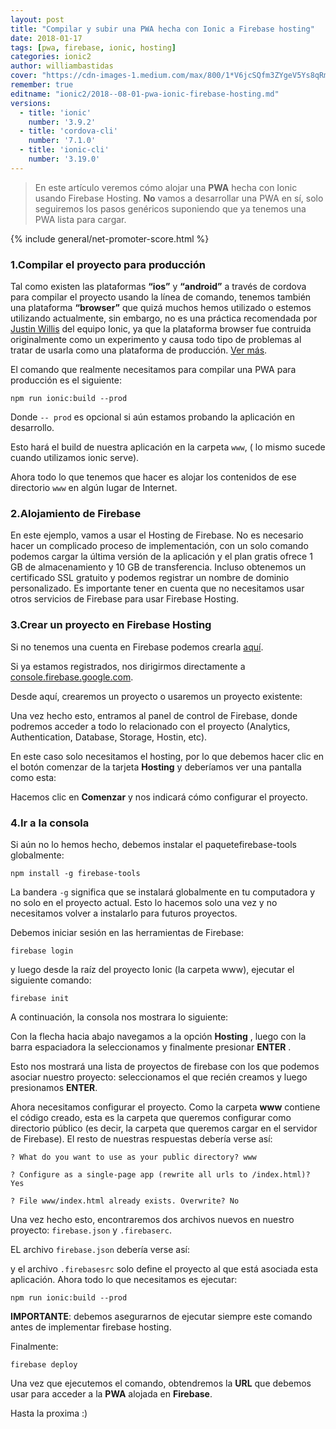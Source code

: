 ```yaml
---
layout: post
title: "Compilar y subir una PWA hecha con Ionic a Firebase hosting"
date: 2018-01-17
tags: [pwa, firebase, ionic, hosting]
categories: ionic2
author: williambastidas
cover: "https://cdn-images-1.medium.com/max/800/1*V6jcSQfm3ZYgeV5Ys8qRmA.png"
remember: true
editname: "ionic2/2018--08-01-pwa-ionic-firebase-hosting.md"
versions:
  - title: 'ionic'
    number: '3.9.2'
  - title: 'cordova-cli'
    number: '7.1.0'
  - title: 'ionic-cli'
    number: '3.19.0'
---
```


> En este artículo veremos cómo alojar una **PWA** hecha con Ionic usando Firebase Hosting. **No** vamos a desarrollar una PWA en sí, solo seguiremos los pasos genéricos suponiendo que ya tenemos una PWA lista para cargar. 

<amp-img width="1024" height="512" layout="responsive" src="https://cdn-images-1.medium.com/max/800/1*V6jcSQfm3ZYgeV5Ys8qRmA.png" alt="Ionic PWA firebse hosting"></amp-img>

{% include general/net-promoter-score.html %} 

### 1.Compilar el proyecto para producción

Tal como existen las plataformas **“ios”** y **“android”** a través de cordova para compilar el proyecto usando la línea de comando, tenemos también una plataforma **“browser”** que quizá muchos hemos utilizado o estemos utilizando actualmente, sin embargo, no es una práctica recomendada por [Justin Willis](https://github.com/jgw96) del equipo Ionic, ya que la plataforma browser fue contruida originalmente como un experimento y causa todo tipo de problemas al tratar de usarla como una plataforma de producción. [Ver más](https://github.com/jgw96).

El comando que realmente necesitamos para compilar una PWA para producción es el siguiente:

```
npm run ionic:build --prod
```
Donde `-- prod` es opcional si aún estamos probando la aplicación en desarrollo.

Esto hará el build de nuestra aplicación en la carpeta `www`, ( lo mismo sucede cuando utilizamos ionic serve).

Ahora todo lo que tenemos que hacer es alojar los contenidos de ese directorio `www` en algún lugar de Internet.

### 2.Alojamiento de Firebase

En este ejemplo, vamos a usar el Hosting de Firebase. No es necesario hacer un complicado proceso de implementación, con un solo comando podemos cargar la última versión de la aplicación y el plan gratis ofrece 1 GB de almacenamiento y 10 GB de transferencia. Incluso obtenemos un certificado SSL gratuito y podemos registrar un nombre de dominio personalizado.
Es importante tener en cuenta que no necesitamos usar otros servicios de Firebase para usar Firebase Hosting.

### 3.Crear un proyecto en Firebase Hosting

Si no tenemos una cuenta en Firebase podemos crearla [aquí](https://firebase.google.com/pricing/).

Si ya estamos registrados, nos dirigirmos directamente a 
[console.firebase.google.com](console.firebase.google.com).

Desde aquí, crearemos un proyecto o usaremos un proyecto existente:

<amp-img width="1024" height="512" layout="responsive" src="https://cdn-images-1.medium.com/max/800/1*nJhfOiDHExKKxX0nnEF8Fg.png"></amp-img>

Una vez hecho esto, entramos al panel de control de Firebase, donde podremos acceder a todo lo relacionado con el proyecto (Analytics, Authentication, Database, Storage, Hostin, etc).

<amp-img width="1024" height="512" layout="responsive" src="https://cdn-images-1.medium.com/max/800/1*ixt7Ox988rDWz93WsUQvcg.png"></amp-img>

En este caso solo necesitamos el hosting, por lo que debemos hacer clic en el botón comenzar de la tarjeta **Hosting** y deberíamos ver una pantalla como esta:

<amp-img width="1024" height="512" layout="responsive" src="https://cdn-images-1.medium.com/max/800/1*Z5WaYjl5K9NbkuuXS45G5Q.png"></amp-img>

Hacemos clic en **Comenzar** y nos indicará cómo configurar el proyecto.

<amp-img width="1024" height="512" layout="responsive" src="https://cdn-images-1.medium.com/max/800/1*nX5TOWUE4Bz9SDMeSbLDtw.png"></amp-img>


### 4.Ir a la consola

Si aún no lo hemos hecho, debemos instalar el paquetefirebase-tools globalmente:

```
npm install -g firebase-tools
```

La bandera `-g` significa que se instalará globalmente en tu computadora y no solo en el proyecto actual. Esto lo hacemos solo una vez y no necesitamos volver a instalarlo para futuros proyectos.

Debemos iniciar sesión en las herramientas de Firebase:

```
firebase login
```

y luego desde la raíz del proyecto Ionic (la carpeta www), ejecutar el siguiente comando:

```
firebase init
```
A continuación, la consola nos mostrara lo siguiente:

<amp-img width="1024" height="512" layout="responsive" src="https://cdn-images-1.medium.com/max/800/1*RYS8F4gjznCjX1wmE33aQw.png"></amp-img>

Con la flecha hacia abajo navegamos a la opción **Hosting** , luego con la barra espaciadora la seleccionamos y finalmente presionar **ENTER** .

<amp-img width="1024" height="512" layout="responsive" src="https://cdn-images-1.medium.com/max/800/1*aVm_N6BSKjuYG8A-n2zg4A.png"></amp-img>

Esto nos mostrará una lista de proyectos de firebase con los que podemos asociar nuestro proyecto: seleccionamos el que recién creamos y luego presionamos **ENTER**.

Ahora necesitamos configurar el proyecto. Como la carpeta **www** contiene el código creado, esta es la carpeta que queremos configurar como directorio público (es decir, la carpeta que queremos cargar en el servidor de Firebase). El resto de nuestras respuestas debería verse así:

```
? What do you want to use as your public directory? www
```

```
? Configure as a single-page app (rewrite all urls to /index.html)? Yes
```

```
? File www/index.html already exists. Overwrite? No
```

Una vez hecho esto, encontraremos dos archivos nuevos en nuestro proyecto: `firebase.json` y `.firebaserc`.

EL archivo `firebase.json` debería verse así:

<amp-img width="1024" height="512" layout="responsive" src="https://cdn-images-1.medium.com/max/800/1*ay4soZUJy5BiyzdawP8x6w.png"></amp-img>

y el archivo `.firebasesrc` solo define el proyecto al que está asociada esta aplicación. Ahora todo lo que necesitamos es ejecutar:

```
npm run ionic:build --prod
```

**IMPORTANTE**: debemos asegurarnos de ejecutar siempre este comando antes de implementar firebase hosting.

Finalmente:

```
firebase deploy
```

Una vez que ejecutemos el comando, obtendremos la **URL** que debemos usar para acceder a la **PWA** alojada en **Firebase**.

Hasta la proxima :)